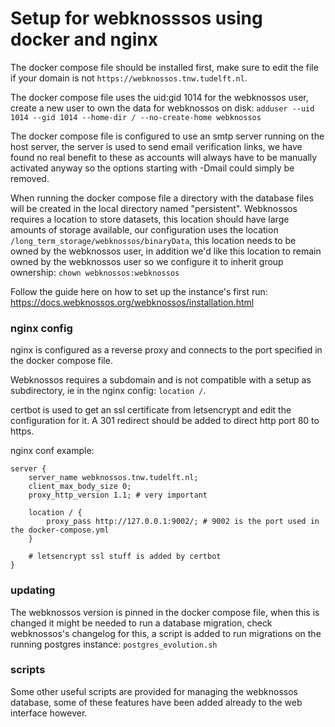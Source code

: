 # Setup for webknosssos using docker and nginx
The docker compose file should be installed first, make sure to edit the file if your domain is not `https://webknossos.tnw.tudelft.nl`.

The docker compose file uses the uid:gid 1014 for the webknossos user, create a new user to own the data for webknossos on disk: `adduser --uid 1014 --gid 1014 --home-dir / --no-create-home webknossos`

The docker compose file is configured to use an smtp server running on the host server, the server is used to send email verification links, we have found no real benefit to these as accounts will always have to be manually activated anyway so the options starting with -Dmail could simply be removed.

When running the docker compose file a directory with the database files will be created in the local directory named "persistent".
Webknossos requires a location to store datasets, this location should have large amounts of storage available, our configuration uses the location `/long_term_storage/webknossos/binaryData`, this location needs to be owned by the webknossos user, in addition we'd like this location to remain owned by the webknossos user so we configure it to inherit group ownership: `chown webknossos:webknossos`

Follow the guide here on how to set up the instance's first run: https://docs.webknossos.org/webknossos/installation.html

### nginx config
nginx is configured as a reverse proxy and connects to the port specified in the docker compose file.

Webknossos requires a subdomain and is not compatible with a setup as subdirectory, ie in the nginx config: `location /`.

certbot is used to get an ssl certificate from letsencrypt and edit the configuration for it.
A 301 redirect should be added to direct http port 80 to https.

nginx conf example:
```nginx
server {
    server_name webknossos.tnw.tudelft.nl;
    client_max_body_size 0;
    proxy_http_version 1.1; # very important

    location / {
        proxy_pass http://127.0.0.1:9002/; # 9002 is the port used in the docker-compose.yml
    }

    # letsencrypt ssl stuff is added by certbot
}
```

### updating
The webknossos version is pinned in the docker compose file, when this is changed it might be needed to run a database migration, check webknossos's changelog for this, a script is added to run migrations on the running postgres instance: `postgres_evolution.sh`

### scripts
Some other useful scripts are provided for managing the webknossos database, some of these features have been added already to the web interface however.
